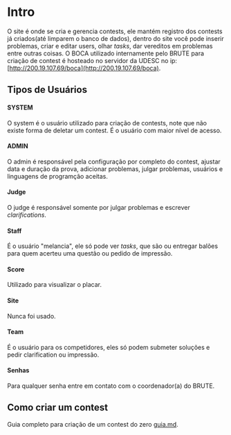 # Intro
O site é onde se cria e gerencia contests, ele mantém registro dos contests já criados(até limparem o banco de dados), dentro do site você pode inserir problemas, criar e editar users, olhar *tasks*, dar vereditos em problemas entre outras coisas.
O BOCA utilizado internamente pelo BRUTE para criação de contest é hosteado no servidor da UDESC no ip: [http://200.19.107.69/boca](http://200.19.107.69/boca).

## Tipos de Usuários
#### SYSTEM
O system é o usuário utilizado para criação de contests, note que não existe forma de deletar um contest. É o usuário com maior nível de acesso.
#### ADMIN
O admin é responsável pela configuração por completo do contest, ajustar data e duração da prova, adicionar problemas, julgar problemas, usuários e linguagens de programção aceitas.
#### Judge
O judge é responsável somente por julgar problemas e escrever *clarifications*.
#### Staff
É o usuário "melancia", ele só pode ver *tasks*, que são ou entregar balões para quem acerteu uma questão ou pedido de impressão.
#### Score
Utilizado para visualizar o placar.
#### Site
Nunca foi usado.
#### Team
É o usuário para os competidores, eles só podem submeter soluções e pedir clarification ou impressão.
#### Senhas
Para qualquer senha entre em contato com o coordenador(a) do BRUTE.
## Como criar um contest
Guia completo para criação de um contest do zero [guia.md](guia.md).